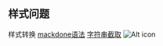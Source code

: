 ## 样式问题
  样式转换
  [mackdone语法]()
  [字符串截取](admin/string.md)
  ![Alt icon](http://img.blog.csdn.net/20141121162048979?watermark/2/text/aHR0cDovL2Jsb2cuY3Nkbi5uZXQvemhhb2thaXFpYW5nMTk5Mg==/font/5a6L5L2T/fontsize/400/fill/I0JBQkFCMA==/dissolve/70/gravity/Center)
